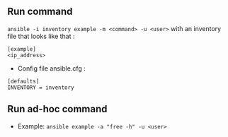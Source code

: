 ## Run command
`ansible -i inventory example -m <command> -u <user>` with an inventory file that looks like that :
```
[example]
<ip_address>
```
* Config file ansible.cfg : 
```
[defaults]
INVENTORY = inventory
```
## Run ad-hoc command
* Example: `ansible example -a "free -h" -u <user>` 